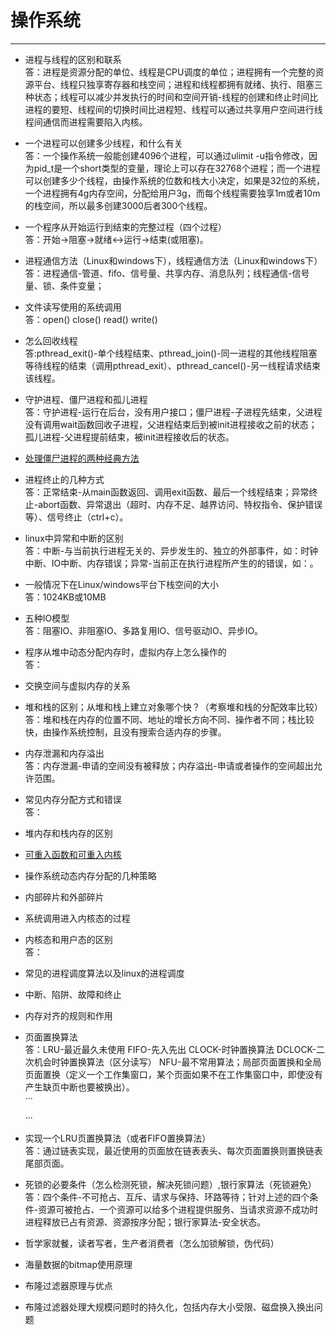  # 操作系统
---
* 进程与线程的区别和联系  
  答：进程是资源分配的单位、线程是CPU调度的单位；进程拥有一个完整的资源平台、线程只独享寄存器和栈空间；进程和线程都拥有就绪、执行、阻塞三种状态；线程可以减少并发执行的时间和空间开销-线程的创建和终止时间比进程的要短、线程间的切换时间比进程短、线程可以通过共享用户空间进行线程间通信而进程需要陷入内核。  
    
* 一个进程可以创建多少线程，和什么有关  
  答：一个操作系统一般能创建4096个进程，可以通过ulimit -u指令修改，因为pid_t是一个short类型的变量，理论上可以存在32768个进程；而一个进程可以创建多少个线程，由操作系统的位数和栈大小决定，如果是32位的系统，一个进程拥有4g内存空间，分配给用户3g，而每个线程需要独享1m或者10m的栈空间，所以最多创建3000后者300个线程。  
    
* 一个程序从开始运行到结束的完整过程（四个过程）  
  答：开始->阻塞->就绪<->运行->结束(或阻塞)。  
    
* 进程通信方法（Linux和windows下），线程通信方法（Linux和windows下）  
  答：进程通信-管道、fifo、信号量、共享内存、消息队列；线程通信-信号量、锁、条件变量；  
    
* 文件读写使用的系统调用  
  答：open() close() read() write()  
    
* 怎么回收线程  
  答:pthread_exit()-单个线程结束、pthread_join()-同一进程的其他线程阻塞等待线程的结束（调用pthread_exit）、pthread_cancel()-另一线程请求结束该线程。  
    
* 守护进程、僵尸进程和孤儿进程  
  答：守护进程-运行在后台，没有用户接口；僵尸进程-子进程先结束，父进程没有调用wait函数回收子进程，父进程结束后到被init进程接收之前的状态；孤儿进程-父进程提前结束，被init进程接收后的状态。  
    
* [处理僵尸进程的两种经典方法](https://www.cnblogs.com/scut-fm/archive/2013/10/29/3393686.html)
  
* 进程终止的几种方式  
  答：正常结束-从main函数返回、调用exit函数、最后一个线程结束；异常终止-abort函数、异常退出（超时、内存不足、越界访问、特权指令、保护错误等）、信号终止（ctrl+c）。    
    
* linux中异常和中断的区别  
  答：中断-与当前执行进程无关的、异步发生的、独立的外部事件，如：时钟中断、IO中断、内存错误；异常-当前正在执行进程所产生的的错误，如：。  
    
* 一般情况下在Linux/windows平台下栈空间的大小  
  答：1024KB或10MB   
    
*  五种IO模型  
  答：阻塞IO、非阻塞IO、多路复用IO、信号驱动IO、异步IO。  
    
* 程序从堆中动态分配内存时，虚拟内存上怎么操作的  
  答：
* 交换空间与虚拟内存的关系
* 堆和栈的区别；从堆和栈上建立对象哪个快？（考察堆和栈的分配效率比较）  
  答：堆和栈在内存的位置不同、地址的增长方向不同、操作者不同；栈比较快，由操作系统控制，且没有搜索合适内存的步骤。  
    
* 内存泄漏和内存溢出  
  答：内存泄漏-申请的空间没有被释放；内存溢出-申请或者操作的空间超出允许范围。  
    
* 常见内存分配方式和错误  
  答：
* 堆内存和栈内存的区别
* [可重入函数和可重入内核](https://blog.csdn.net/chj1234chj/article/details/78162443?locationNum=7&fps=1)
* 操作系统动态内存分配的几种策略
* 内部碎片和外部碎片
* 系统调用进入内核态的过程
* 内核态和用户态的区别  
  答：
    
* 常见的进程调度算法以及linux的进程调度
* 中断、陷阱、故障和终止
* 内存对齐的规则和作用
* 页面置换算法  
  答：LRU-最近最久未使用 FIFO-先入先出 CLOCK-时钟置换算法 DCLOCK-二次机会时钟置换算法（区分读写） NFU-最不常用算法；局部页面置换和全局页面置换（定义一个工作集窗口，某个页面如果不在工作集窗口中，即使没有产生缺页中断也要被换出）。  
  ···
  
  ···
    
- 实现一个LRU页置换算法（或者FIFO置换算法）  
  答：通过链表实现，最近使用的页面放在链表表头、每次页面置换则置换链表尾部页面。  
    
- 死锁的必要条件（怎么检测死锁，解决死锁问题）,银行家算法（死锁避免）  
  答：四个条件-不可抢占、互斥、请求与保持、环路等待；针对上述的四个条件-资源可被抢占、一个资源可以给多个进程提供服务、当请求资源不成功时进程释放已占有资源、资源按序分配；银行家算法-安全状态。  
    
- 哲学家就餐，读者写者，生产者消费者（怎么加锁解锁，伪代码）
- 海量数据的bitmap使用原理
- 布隆过滤器原理与优点
- 布隆过滤器处理大规模问题时的持久化，包括内存大小受限、磁盘换入换出问题
